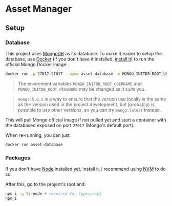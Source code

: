# Asset Manager

## Setup

### Database

This project uses [MongoDB](https://www.mongodb.com/pt-br?_ga=2.96292764.1062467626.1643549034-1712413888.1637247134) as its database. To make it easier to setup the database, use [Docker](https://www.docker.com/) (if you don't have it installed, [install it](https://www.docker.com/get-started)) to run the official Mongo Docker image:

```bash
docker run -p 27017:27017 --name asset-database -e MONGO_INITDB_ROOT_USERNAME='root' -e MONGO_INITDB_ROOT_PASSWORD='rootpassword' -d mongo:5.0.5
```

> The enviroment variables `MONGO_INITDB_ROOT_USERNAME` and `MONGO_INITDB_ROOT_PASSWORD` may be changed as it suits you.

> `mongo:5.0.5` is a way to ensure that the version use locally is the same as the version used in the project development, but (probably) is possible to use other versions, so you can try `mongo:latest` instead.

This will pull Mongo official image if not pulled yet and start a container with the databased exposed on port `27017` (Mongo's default port).

When re-running, you can just:

```bash
docker run asset-database
```

### Packages

If you don't have [Node](https://nodejs.org/) installed yet, install it. I recommend using [NVM](https://github.com/nvm-sh/nvm#installing-and-updating) to do so.

After this, go to the project's root and:

```bash
npm i -g ts-node # required for typescript
npm i
```